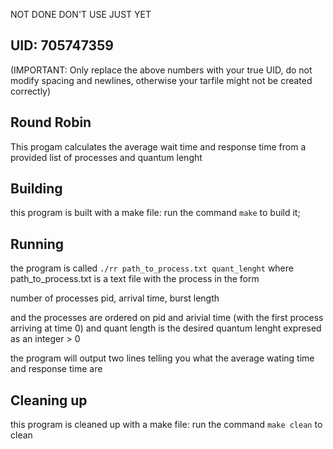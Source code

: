 NOT DONE DON'T USE JUST YET








## UID: 705747359
(IMPORTANT: Only replace the above numbers with your true UID, do not modify spacing and newlines, otherwise your tarfile might not be created correctly)

## Round Robin

This progam calculates the average wait time and response time from a provided list of processes and quantum lenght

## Building

this program is built with a make file: run the command ` make ` to build it; 

## Running

the program is called `./rr path_to_process.txt quant_lenght` where path_to_process.txt is a text file with the process in the form 

number of processes
pid, arrival time, burst length

and the processes are ordered on pid and arivial time (with the first process arriving at time 0)
and quant length is the desired quantum lenght expresed as an integer > 0 

the program will output two lines telling you what the average wating time and response time are

## Cleaning up

this program is cleaned up with a make file: run the command ` make clean ` to clean